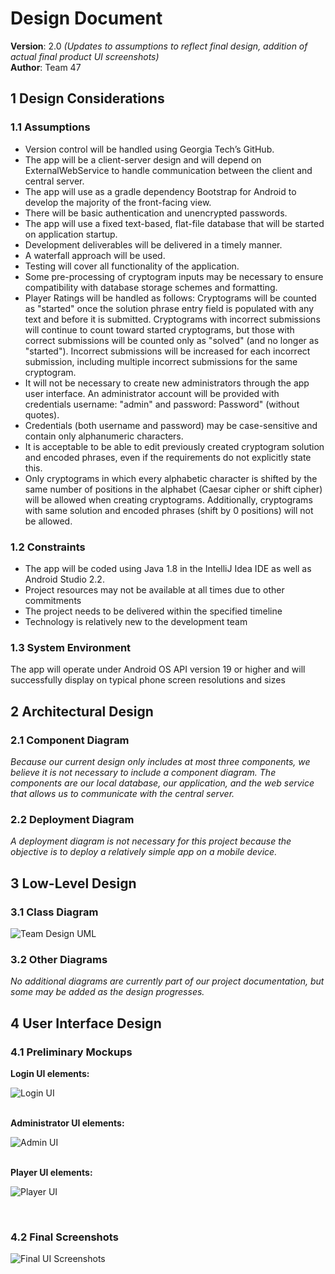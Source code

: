 # Design Document

**Version**: 2.0 *(Updates to assumptions to reflect final design, addition of actual final product UI screenshots)*<br>
**Author**: Team 47

## 1 Design Considerations

### 1.1 Assumptions

* Version control will be handled using Georgia Tech’s GitHub.
* The app will be a client-server design and will depend on ExternalWebService to handle communication between the client and central server. 
* The app will use as a gradle dependency Bootstrap for Android to develop the majority of the front-facing view. 
* There will be basic authentication and unencrypted passwords.
* The app will use a fixed text-based, flat-file database that will be started on application startup.
* Development deliverables will be delivered in a timely manner.
* A waterfall approach will be used.
* Testing will cover all functionality of the application.
* Some pre-processing of cryptogram inputs may be necessary to ensure compatibility with database storage schemes and formatting.
* Player Ratings will be handled as follows: Cryptograms will be counted as "started" once the solution phrase entry field is populated with any text and before it is submitted. Cryptograms with incorrect submissions will continue to count toward started cryptograms, but those with correct submissions will be counted only as "solved" (and no longer as "started"). Incorrect submissions will be increased for each incorrect submission, including multiple incorrect submissions for the same cryptogram.
* It will not be necessary to create new administrators through the app user interface. An administrator account will be provided with credentials username: "admin" and password: Password" (without quotes).
* Credentials (both username and password) may be case-sensitive and contain only alphanumeric characters.
* It is acceptable to be able to edit previously created cryptogram solution and encoded phrases, even if the requirements do not explicitly state this.
* Only cryptograms in which every alphabetic character is shifted by the same number of positions in the alphabet (Caesar cipher or shift cipher) will be allowed when creating cryptograms. Additionally, cryptograms with same solution and encoded phrases (shift by 0 positions) will not be allowed.




### 1.2 Constraints

* The app will be coded using Java 1.8 in the IntelliJ Idea IDE as well as Android Studio 2.2. 
* Project resources may not be available at all times due to other commitments
* The project needs to be delivered within the specified timeline
* Technology is relatively new to the development team


### 1.3 System Environment

The app will operate under Android OS API version 19 or higher and will successfully display on typical phone screen resolutions and sizes

## 2 Architectural Design

### 2.1 Component Diagram

*Because our current design only includes at most three components, we believe it is not necessary to include a component diagram. The components are our local database, our application, and the web service that allows us to communicate with the central server.*

### 2.2 Deployment Diagram

*A deployment diagram is not necessary for this project because the objective is to deploy a relatively simple app on a mobile device.*

## 3 Low-Level Design

### 3.1 Class Diagram

![Team Design UML](images/UML_team.png)

### 3.2 Other Diagrams

*No additional diagrams are currently part of our project documentation, but some may be added as the design progresses.*

## 4 User Interface Design

### 4.1 Preliminary Mockups

**Login UI elements:**

![Login UI](images/UI_login.png)<br><br>

**Administrator UI elements:**

![Admin UI](images/UI_Admin.png)<br><br>

**Player UI elements:**

![Player UI](images/UI_player_narrow.png)

<br>

### 4.2 Final Screenshots

![Final UI Screenshots](images/UI_final_all.png)<br><br>
